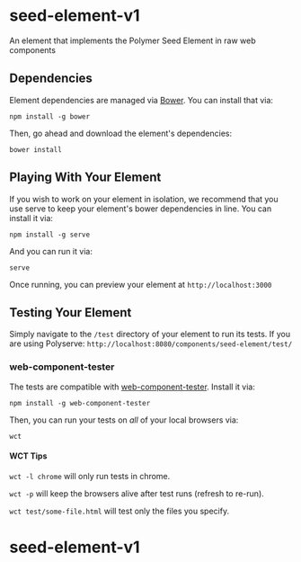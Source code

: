 # seed-element-v1

An element that implements the Polymer Seed Element in raw web components


## Dependencies

Element dependencies are managed via [Bower](http://bower.io/). You can
install that via:

    npm install -g bower

Then, go ahead and download the element's dependencies:

    bower install



## Playing With Your Element

If you wish to work on your element in isolation, we recommend that you use
serve to keep your element's
bower dependencies in line. You can install it via:

    npm install -g serve

And you can run it via:

    serve

Once running, you can preview your element at
`http://localhost:3000`


## Testing Your Element

Simply navigate to the `/test` directory of your element to run its tests. If
you are using Polyserve: `http://localhost:8080/components/seed-element/test/`

### web-component-tester

The tests are compatible with [web-component-tester](https://github.com/Polymer/web-component-tester).
Install it via:

    npm install -g web-component-tester

Then, you can run your tests on _all_ of your local browsers via:

    wct

#### WCT Tips

`wct -l chrome` will only run tests in chrome.

`wct -p` will keep the browsers alive after test runs (refresh to re-run).

`wct test/some-file.html` will test only the files you specify.

# seed-element-v1
